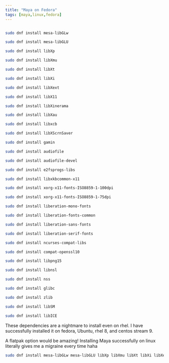 ```yaml
---
title: "Maya on Fedora"
tags: [maya,linux,fedora]
---
```




```bash

sudo dnf install mesa-libGLw

sudo dnf install mesa-libGLU

sudo dnf install libXp

sudo dnf install libXmu

sudo dnf install libXt

sudo dnf install libXi

sudo dnf install libXext

sudo dnf install libX11

sudo dnf install libXinerama

sudo dnf install libXau

sudo dnf install libxcb

sudo dnf install libXScrnSaver

sudo dnf install gamin

sudo dnf install audiofile

sudo dnf install audiofile-devel

sudo dnf install e2fsprogs-libs

sudo dnf install libxkbcommon-x11

sudo dnf install xorg-x11-fonts-ISO8859-1-100dpi

sudo dnf install xorg-x11-fonts-ISO8859-1-75dpi

sudo dnf install liberation-mono-fonts

sudo dnf install liberation-fonts-common

sudo dnf install liberation-sans-fonts

sudo dnf install liberation-serif-fonts

sudo dnf install ncurses-compat-libs

sudo dnf install compat-openssl10

sudo dnf install libpng15

sudo dnf install libnsl

sudo dnf install nss

sudo dnf install glibc

sudo dnf install zlib

sudo dnf install libSM

sudo dnf install libICE
```


These dependencies are a nightmare to install even on rhel. I have successfully installed it on fedora, Ubuntu, rhel 8, and centos stream 9.

 
A flatpak option would be amazing! Installing Maya successfully on linux literally gives me a migraine every time haha

```bash
sudo dnf install mesa-libGLw mesa-libGLU libXp libXmu libXt libXi libXext libX11 libXinerama libXau libxcb libXScrnSaver gamin audiofile audiofile-devel e2fsprogs-libs libxkbcommon-x11 xorg-x11-fonts-ISO8859-1-100dpi xorg-x11-fonts-ISO8859-1-75dpi liberation-mono-fonts liberation-fonts-common liberation-sans-fonts liberation-serif-fonts ncurses-compat-libs compat-openssl10 libpng15 libnsl nss glibc zlib libSM libICE
```
